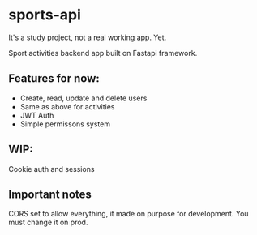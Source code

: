 # sports-api

It's a study project, not a real working app. Yet.

Sport activities backend app built on Fastapi framework.

## Features for now:
* Create, read, update and delete users
* Same as above for activities
* JWT Auth
* Simple permissons system

## WIP:
Cookie auth and sessions

## Important notes
CORS set to allow everything, it made on purpose for development. You must change it on prod.
